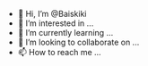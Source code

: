 - 👋 Hi, I’m @Baiskiki
- 👀 I’m interested in ...
- 🌱 I’m currently learning ...
- 💞️ I’m looking to collaborate on ...
- 📫 How to reach me ...

<!---
Baiskiki/Baiskiki is a ✨ special ✨ repository because its `README.md` (this file) appears on your GitHub profile.
You can click the Preview link to take a look at your changes.
--->
